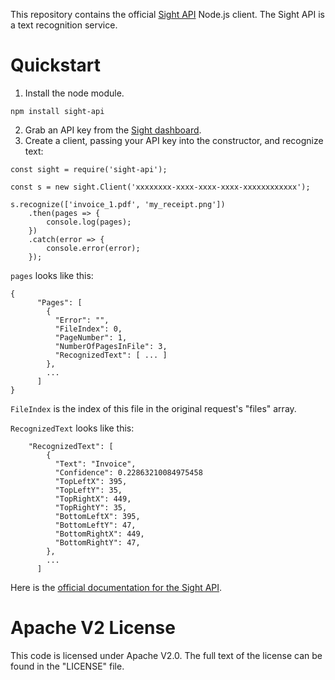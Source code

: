 This repository contains the official [Sight API](https://siftrics.com/) Node.js client. The Sight API is a text recognition service.

# Quickstart

1. Install the node module.

```
npm install sight-api
```


2. Grab an API key from the [Sight dashboard](https://siftrics.com/).
3. Create a client, passing your API key into the constructor, and recognize text:

```
const sight = require('sight-api');

const s = new sight.Client('xxxxxxxx-xxxx-xxxx-xxxx-xxxxxxxxxxxx');

s.recognize(['invoice_1.pdf', 'my_receipt.png'])
    .then(pages => {
        console.log(pages);
    })
    .catch(error => {
        console.error(error);
    });
```

`pages` looks like this:

```
{
      "Pages": [
        {
          "Error": "",
          "FileIndex": 0,
          "PageNumber": 1,
          "NumberOfPagesInFile": 3,
          "RecognizedText": [ ... ]
        },
        ...
      ]
}
```

`FileIndex` is the index of this file in the original request's "files" array.

`RecognizedText` looks like this:

```
    "RecognizedText": [
        {
          "Text": "Invoice",
          "Confidence": 0.22863210084975458
          "TopLeftX": 395,
          "TopLeftY": 35,
          "TopRightX": 449,
          "TopRightY": 35,
          "BottomLeftX": 395,
          "BottomLeftY": 47,
          "BottomRightX": 449,
          "BottomRightY": 47,
        },
        ...
      ]
```

Here is the [official documentation for the Sight API](https://siftrics.com/docs/sight.html).

# Apache V2 License

This code is licensed under Apache V2.0. The full text of the license can be found in the "LICENSE" file.
